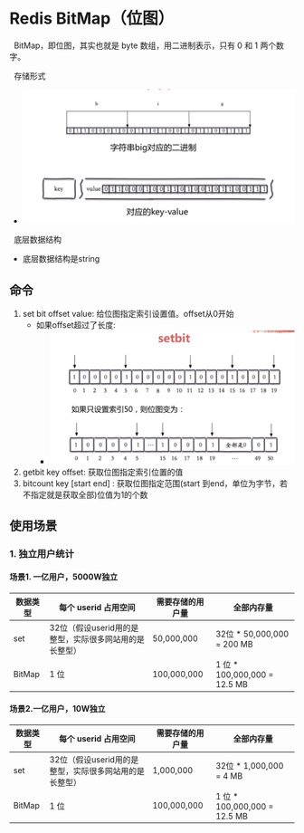 # Redis BitMap（位图）
&nbsp;&nbsp;BitMap，即位图，其实也就是 byte 数组，用二进制表示，只有 0 和 1 两个数字。

&nbsp;&nbsp;存储形式
- <img src="./pics/redis-bit-map-001.png"/>

&nbsp;&nbsp;底层数据结构
- 底层数据结构是string

## 命令
1. set bit offset value: 给位图指定索引设置值。offset从0开始
    - 如果offset超过了长度:
       + <img src="./pics/redis-bit-map-002.png"/>
2. getbit key offset: 获取位图指定索引位置的值
3. bitcount key [start end] : 获取位图指定范围(start 到end，单位为字节，若不指定就是获取全部)位值为1的个数


## 使用场景
### 1. 独立用户统计
#### 场景1. 一亿用户，5000W独立
|数据类型|每个 userid 占用空间|需要存储的用户量|全部内存量|
|---|---|---|---|
|set|32位（假设userid用的是整型，实际很多网站用的是长整型）|50,000,000|32位 * 50,000,000 = 200 MB|
|BitMap|1 位|100,000,000|1 位 * 100,000,000 = 12.5 MB|

#### 场景2.一亿用户，10W独立
|数据类型|每个 userid 占用空间|需要存储的用户量|全部内存量|
|---|---|---|---|
|set|32位（假设userid用的是整型，实际很多网站用的是长整型）|1,000,000|32位 * 1,000,000 = 4 MB|
|BitMap|1 位|100,000,000|1 位 * 100,000,000 = 12.5 MB|